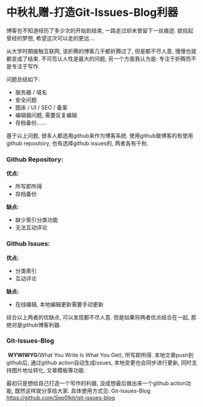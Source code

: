 # 中秋礼赠-打造Git-Issues-Blog利器

博客也不知道经历了多少次的开始到结束, 一路走过却未曾留下一丝痕迹. 欲拾起曾经的梦想, 希望这次可以走的更远....

从大学时期接触互联网, 该折腾的博客几乎都折腾过了,  但是都不尽人意, 慢慢也就都变成了结束.  不可否认人性是最大的问题, 另一个方面我认为是: 专注于折腾而不是专注于写作.  

问题总结如下:

- 服务器 / 域名
- 安全问题
- 图床 / UI / SEO / 备案
- 编辑器问题, 需要反复编辑
- 存档备份......

基于以上问题, 很多人都选用github来作为博客系统. 使用github做博客的有使用github repository, 也有选择github issues的, 两者各有千秋.

### Github Repository:

**优点:**

- 所写即所得
- 存档备份

**缺点:**

- 缺少索引分类功能
- 无法互动评论

### **Github Issues:**

**优点:**

- 分类索引
- 互动评论

**缺点:**

- 在线编辑, 本地编辑更新需要手动更新

综合以上两者的优缺点, 可以发现都不尽人意. 但是如果将两者优点结合在一起, 那绝对是github博客利器. 

### Git-Issues-Blog

​	**WYWIWYG**(What You Write Is What You Get), 所写即所得.  本地文章push到github后, 通过github action自动生成issues, 本地变更也会同步进行更新, 同时支持图片地址转化, 文章模板等功能.

最初只是想给自己打造一个写作的利器, 没成想最后做出来一个github action功能, 既然这样就分享给大家.  具体使用方式见:  Git-Issues-Blog  https://github.com/Sep0lkit/git-issues-blog

